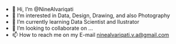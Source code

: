 - 👋 Hi, I’m @NineAlvariqati
- 👀 I’m interested in Data, Design, Drawing, and also Photography
- 🌱 I’m currently learning Data Scientist and Ilustrator
- 💞️ I’m looking to collaborate on ...
- 📫 How to reach me on my E-mail ninealvariqati.v.a@gmail.com

<!---
NineAlvariqati/NineAlvariqati is a ✨ special ✨ repository because its `README.md` (this file) appears on your GitHub profile.
You can click the Preview link to take a look at your changes.
--->
